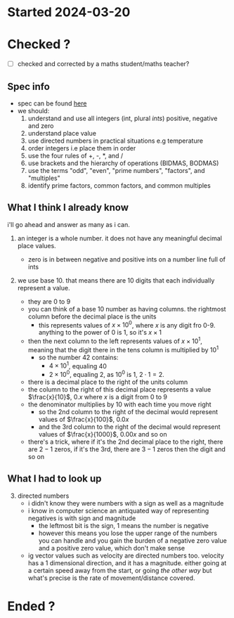 # Started 2024-03-20

# Checked ?

- [ ] checked and corrected by a maths student/maths teacher?

## Spec info

- spec can be found [here](https://qualifications.pearson.com/content/dam/pdf/International%20GCSE/Mathematics%20A/2016/Specification%20and%20sample%20assessments/International-GCSE-in-Mathematics-Spec-A.pdf)
- we should:
    1. understand and use all integers (int, plural *ints*) positive, negative and zero
    2. understand place value
    3. use directed numbers in practical situations e.g temperature
    4. order integers i.e place them in order
    5. use the four rules of +, -, \*, and /
    6. use brackets and the hierarchy of operations (BIDMAS, BODMAS)
    7. use the terms "odd", "even", "prime numbers", "factors", and "multiples"
    8. identify prime factors, common factors, and common multiples

## What I think I already know

i'll go ahead and answer as many as i can.

1. an integer is a whole number. it does not have any meaningful decimal place values.
    - zero is in between negative and positive ints on a number line full of ints

2. we use base 10. that means there are 10 digits that each individually represent a value.
    - they are 0 to 9
    - you can think of a base 10 number as having columns. the rightmost column before the decimal place is the units
        - this represents values of $x\times{10}^0$, where $x$ is any digit fro 0-9. anything to the power of 0 is 1, so it's $x\times{1}$
    - then the next column to the left represents values of $x\times{10}^1$, meaning that the digit there in the tens column is multiplied by $10^1$
        - so the number $42$ contains:
            - $4\times{10}^1$, equaling 40
            - $2\times{10}^0$, equaling 2, as $10^0$ is 1, $2\cdot1 = 2$.
    - there is a decimal place to the right of the units column
    - the column to the right of this decimal place represents a value $\frac{x}{10}$, $0.x$ where $x$ is a digit from 0 to 9
    - the denominator multiplies by 10 with each time you move right
        - so the 2nd column to the right of the decimal would represent values of $\frac{x}{100}$, $0.0x$
        - and the 3rd column to the right of the decimal would represent values of $\frac{x}{1000}$, $0.00x$ and so on
    - there's a trick, where if it's the 2nd decimal place to the right, there are $2-1$ zeros, if it's the 3rd, there are $3-1$ zeros then the digit and so on

## What I had to look up

3. directed numbers
    - i didn't know they were numbers with a sign as well as a magnitude
    - i know in computer science an antiquated way of representing negatives is with sign and magnitude
        - the leftmost bit is the sign, 1 means the number is negative
        - however this means you lose the upper range of the numbers you can handle and you gain the burden of a negative zero value and a positive zero value, which don't make sense
    - ig vector values such as velocity are directed numbers too. velocity has a 1 dimensional direction, and it has a magnitude. either going at a certain speed away from the start, or going *the other way* but what's precise is the rate of movement/distance covered.

# Ended ?

